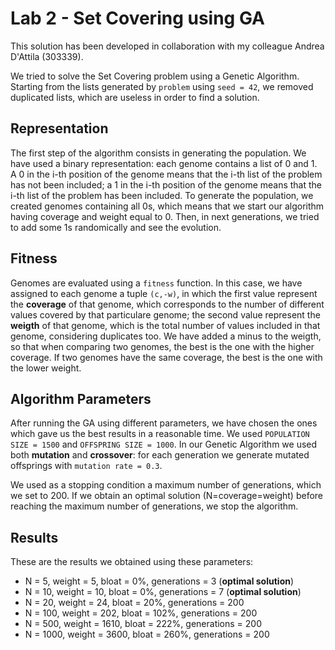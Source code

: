 # Lab 2 - Set Covering using GA 

This solution has been developed in collaboration with my colleague Andrea D'Attila (303339).

We tried to solve the Set Covering problem using a Genetic Algorithm.
Starting from the lists generated by `problem` using `seed = 42`, we removed duplicated lists, which are useless in order to find a solution.

## Representation
The first step of the algorithm consists in generating the population. 
We have used a binary representation: each genome contains a list of 0 and 1. A 0 in the i-th position of the genome means that the i-th list of the problem has not been included; a 1 in the i-th position of the genome means that the i-th list of the problem has been included. 
To generate the population, we created genomes containing all 0s, which means that we start our algorithm having coverage and weight equal to 0. Then, in next generations, we tried to add some 1s randomically and see the evolution.

## Fitness
Genomes are evaluated using a `fitness` function. In this case, we have assigned to each genome a tuple `(c,-w)`, in which the first value represent the **coverage** of that genome, which corresponds to the number of different values covered by that particulare genome; the second value represent the **weigth** of that genome, which is the total number of values included in that genome, considering duplicates too. 
We have added a minus to the weigth, so that when comparing two genomes, the best is the one with the higher coverage. If two genomes have the same coverage, the best is the one with the lower weight.

## Algorithm Parameters
After running the GA using different parameters, we have chosen the ones which gave us the best results in a reasonable time. We used `POPULATION SIZE = 1500` and `OFFSPRING SIZE = 1000`.
In our Genetic Algorithm we used both **mutation** and **crossover**: for each generation we generate mutated offsprings with `mutation rate = 0.3`. 

We used as a stopping condition a maximum number of generations, which we set to 200. If we obtain an optimal solution (N=coverage=weight) before reaching the maximum number of generations, we stop the algorithm.

## Results
These are the results we obtained using these parameters:
- N = 5, weight = 5, bloat = 0%, generations = 3 (**optimal solution**)
- N = 10, weight = 10, bloat = 0%, generations = 7 (**optimal solution**)
- N = 20, weight = 24, bloat = 20%, generations = 200
- N = 100, weight = 202, bloat = 102%, generations = 200
- N = 500, weight = 1610, bloat = 222%, generations = 200
- N = 1000, weight = 3600, bloat = 260%, generations = 200
